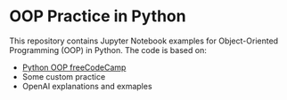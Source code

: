 # OOP Practice in Python

This repository contains Jupyter Notebook examples for Object-Oriented Programming (OOP) in Python. The code is based on:

- [Python OOP freeCodeCamp](https://www.youtube.com/watch?v=iLRZi0Gu8Go)
- Some custom practice
- OpenAI explanations and exmaples


